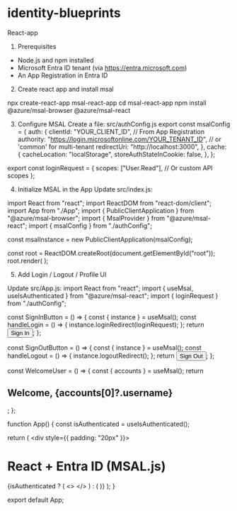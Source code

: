 # identity-blueprints


React-app

1. Prerequisites

- Node.js and npm installed
- Microsoft Entra ID tenant (via https://entra.microsoft.com)
- An App Registration in Entra ID

2. Create react app and install msal

npx create-react-app msal-react-app
cd msal-react-app
npm install @azure/msal-browser @azure/msal-react

3. Configure MSAL
Create a file: src/authConfig.js
export const msalConfig = {
  auth: {
    clientId: "YOUR_CLIENT_ID", // From App Registration
    authority: "https://login.microsoftonline.com/YOUR_TENANT_ID", // or 'common' for multi-tenant
    redirectUri: "http://localhost:3000",
  },
  cache: {
    cacheLocation: "localStorage",
    storeAuthStateInCookie: false,
  },
};

export const loginRequest = {
  scopes: ["User.Read"], // Or custom API scopes
};


4. Initialize MSAL in the App
Update src/index.js:

import React from "react";
import ReactDOM from "react-dom/client";
import App from "./App";
import { PublicClientApplication } from "@azure/msal-browser";
import { MsalProvider } from "@azure/msal-react";
import { msalConfig } from "./authConfig";

const msalInstance = new PublicClientApplication(msalConfig);

const root = ReactDOM.createRoot(document.getElementById("root"));
root.render(
  <MsalProvider instance={msalInstance}>
    <App />
  </MsalProvider>
);

5. Add Login / Logout / Profile UI

Update src/App.js:
import React from "react";
import { useMsal, useIsAuthenticated } from "@azure/msal-react";
import { loginRequest } from "./authConfig";

const SignInButton = () => {
  const { instance } = useMsal();
  const handleLogin = () => {
    instance.loginRedirect(loginRequest);
  };
  return <button onClick={handleLogin}>Sign In</button>;
};

const SignOutButton = () => {
  const { instance } = useMsal();
  const handleLogout = () => {
    instance.logoutRedirect();
  };
  return <button onClick={handleLogout}>Sign Out</button>;
};

const WelcomeUser = () => {
  const { accounts } = useMsal();
  return <h2>Welcome, {accounts[0]?.username}</h2>;
};

function App() {
  const isAuthenticated = useIsAuthenticated();

  return (
    <div style={{ padding: "20px" }}>
      <h1>React + Entra ID (MSAL.js)</h1>
      {isAuthenticated ? (
        <>
          <WelcomeUser />
          <SignOutButton />
        </>
      ) : (
        <SignInButton />
      )}
    </div>
  );
}

export default App;
